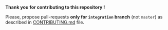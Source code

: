 **Thank you for contributing to this repository !**

Please, propose pull-requests **only for `integration` branch** (not `master`)
as described in [CONTRIBUTING.md](CONTRIBUTING.md) file.
